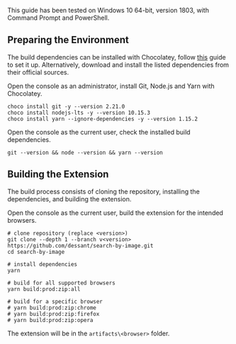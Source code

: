 This guide has been tested on Windows 10 64-bit, version 1803,
with Command Prompt and PowerShell.

## Preparing the Environment

The build dependencies can be installed with Chocolatey, follow
[this](https://chocolatey.org/install) guide to set it up.
Alternatively, download and install the listed dependencies
from their official sources.

Open the console as an administrator, install
Git, Node.js and Yarn with Chocolatey.

```shell
choco install git -y --version 2.21.0
choco install nodejs-lts -y --version 10.15.3
choco install yarn --ignore-dependencies -y --version 1.15.2
```

Open the console as the current user, check the installed build dependencies.

```shell
git --version && node --version && yarn --version
```

## Building the Extension

The build process consists of cloning the repository,
installing the dependencies, and building the extension.

Open the console as the current user,
build the extension for the intended browsers.

```shell
# clone repository (replace <version>)
git clone --depth 1 --branch v<version> https://github.com/dessant/search-by-image.git
cd search-by-image

# install dependencies
yarn

# build for all supported browsers
yarn build:prod:zip:all

# build for a specific browser
# yarn build:prod:zip:chrome
# yarn build:prod:zip:firefox
# yarn build:prod:zip:opera
```

The extension will be in the `artifacts\<browser>` folder.